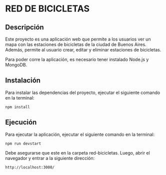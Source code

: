 # RED DE BICICLETAS
## Descripción
Este proyecto es una aplicación web que permite a los usuarios ver un mapa con las estaciones de bicicletas de la ciudad de Buenos Aires. Además, permite al usuario crear, editar y eliminar estaciones de bicicletas.

Para poder corre la aplicación, es necesario tener instalado Node.js y MongoDB.

## Instalación
Para instalar las dependencias del proyecto, ejecutar el siguiente comando en la terminal:
```
npm install
```

## Ejecución

Para ejecutar la aplicación, ejecutar el siguiente comando en la terminal:
```
npm run devstart
```

Debe asegurarse que este en la carpeta red-bicicletas. Luego, abrir el navegador y entrar a la siguiente dirección:
```
http://localhost:3000/
```

